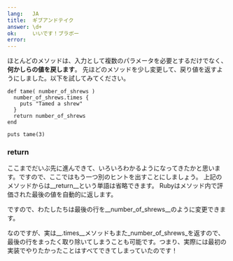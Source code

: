 ```yaml
---
lang:   JA
title:  ギブアンドテイク
answer: \d+
ok:     いいです！ブラボー
error:  
---
```


ほとんどのメソッドは、入力として複数のパラメータを必要とするだけでなく、__何かしらの値を戻します__。
先ほどのメソッドを少し変更して、戻り値を返すようにしました。以下を試してみてください。

    def tame( number_of_shrews )
      number_of_shrews.times {
        puts "Tamed a shrew"
      }
      return number_of_shrews
    end
    
    puts tame(3)

### return
ここまでだいぶ先に進んできて、いろいろわかるようになってきたかと思います。ですので、ここではもう一つ別のヒントを出すことにしましょう。
上記のメソッドからは__return__という単語は省略できます。
Rubyはメソッド内で評価された最後の値を自動的に返します。

ですので、わたしたちは最後の行を__number\_of\_shrews__のように変更できます。

なのですが、実は__.times__メソッドもまた_number\_of\_shrews_を返すので、最後の行をまったく取り除いてしまうことも可能です。つまり、実際には最初の実装でやりたかったことはすべてできてしまっていたのです！
